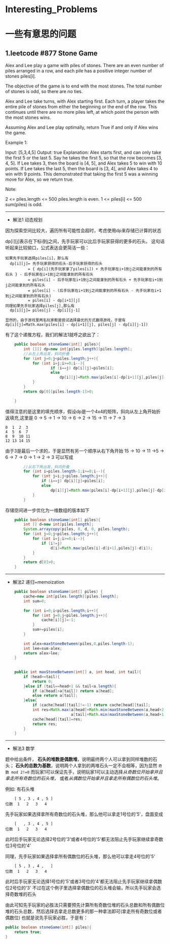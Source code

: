 # Interesting_Problems
一些有意思的问题
===============

1.leetcode #877 Stone Game
-------------------------

Alex and Lee play a game with piles of stones.  There are an even number of piles arranged in a row, and each pile has a positive integer number of stones piles[i].

The objective of the game is to end with the most stones.  The total number of stones is odd, so there are no ties.

Alex and Lee take turns, with Alex starting first.  Each turn, a player takes the entire pile of stones from either the beginning or the end of the row.  This continues until there are no more piles left, at which point the person with the most stones wins.

Assuming Alex and Lee play optimally, return True if and only if Alex wins the game.

Example 1:

Input: [5,3,4,5]
Output: true
Explanation: 
Alex starts first, and can only take the first 5 or the last 5.
Say he takes the first 5, so that the row becomes [3, 4, 5].
If Lee takes 3, then the board is [4, 5], and Alex takes 5 to win with 10 points.
If Lee takes the last 5, then the board is [3, 4], and Alex takes 4 to win with 9 points.
This demonstrated that taking the first 5 was a winning move for Alex, so we return true.
 

Note:

2 <= piles.length <= 500
piles.length is even.
1 <= piles[i] <= 500
sum(piles) is odd.

---------------
* 解法1 动态规划

因为探索空间比较大，遍历所有可能性会超时，考虑使用dp来存储已计算的状态

dp[i][j]表示在下标i到j之间，先手玩家可以比后手玩家获得的更多的石头。
这句话听起来比较拗口，公式表达会更简洁一些：
```
如果先手玩家选择piles[i]，那么有
  dp[i][j]= 先手玩家获得的石头-后手玩家获得的石头
          = { dp[i](先手玩家拿了piles[i]) + 先手玩家在i+1到j之间能拿到的所有石头 } - 后手玩家在i+1到j之间能拿到的所有石头
          = piles[i] - 后手玩家在i+1到j之间能拿到的所有石头 + 先手玩家在i+1到j之间能拿到的所有石头
          = piles[i] - (后手玩家在i+1到j之间能拿到的所有石头 - 先手玩家在i+1到j之间能拿到的所有石头)
          = piles[i] - dp[i+1][j]
同理如果先手玩家选择piles[j],那么有
  dp[i][j]= piles[j] - dp[i][j-1]

显然的，由于游戏里两名玩家都是尝试选择最优的方式赢得游戏，于是有
dp[i][j]=Math.max(piles[i] - dp[i+1][j], piles[j] - dp[i][j-1])
```

有了这个递推方程，我们的解法1就呼之欲出了：
```Java
    public boolean stoneGame(int[] piles){
        int [][] dp=new int[piles.length][piles.length];
        //从左上角出发，斜向折叠
        for (int j=0;j<piles.length;j++){
            for (int i=j;i>=0;i--){
            		if (i==j) dp[i][j]=piles[i];
            		else
            			dp[i][j]=Math.max(piles[i]-dp[i+1][j],piles[j]-dp[i][j-1]);
            }
        }
        return dp[0][piles.length-1]>0;
        
    }
```

值得注意的是这里的填充顺序，假设dp是一个4x4的矩阵，斜向从左上角开始折返填充,这里是 0 -> 5 -> 1 -> 10 -> 6 -> 2 -> 15 -> 11 -> 7 -> 3
```
0  1  2  3 
4  5  6  7
8  9  10 11
12 13 14 15
```
由于3是最后一个求的，于是显然有另一个顺序从右下角开始 15 -> 10 -> 11 ->5 -> 6 -> 7 -> 0 -> 1 -> 2 -> 3
可以写成
```Java      
        //从右下角出发，斜向折叠
        for (int i=piles.length-1;i>=0;i--){
        	for (int j=i;j<piles.length;j++){
        		if (i==j) dp[i][j]=piles[i];
        		else
        			dp[i][j]=Math.max(piles[i]-dp[i+1][j],piles[j]-dp[i][j-1]);
        	}
        }
```

存储空间进一步优化为一维数组的版本如下
```Java
    public boolean stoneGame(int[] piles){
    	int [] d=new int[piles.length];
        System.arraycopy(piles, 0, d, 0, piles.length);
        for (int j=0;j<piles.length;j++){
            for (int i=j;i>=0;i--){
        		if (i!=j)
        			d[i]=Math.max(piles[i]-d[i+1],piles[j]-d[i]);
        	}
        }
        return d[0]>0;
    }
```
--------------
* 解法2 递归+memoization
```Java
    public boolean stoneGame(int[] piles) {
    	cache=new int[piles.length][piles.length];
    	int sum=0;
    	
    	for (int i=0;i<piles.length;i++){
    		for (int j=0;j<piles.length;j++){
    			cache[i][j]=-1;
    		}
    		sum+=piles[i];
    	}
    		
    	int alex=maxStoneBetween(piles,0,piles.length-1);
    	int lee=sum-alex;
    	return alex>lee;
    }
    
    
    public int maxStoneBetween(int[] a, int head, int tail){
    	if (head>=tail){
    		return 0;
    	}else if (tail==head+1 && tail<a.length){
    		if (a[head]>a[tail]) return a[head];
    		else return a[tail];
    	}else{
    		if (cache[head][tail]!=-1) return cache[head][tail];
    		int res=Math.max(a[head]+Math.min(maxStoneBetween(a,head+2,tail),maxStoneBetween(a,head+1,tail-1)),
    						 a[tail]+Math.min(maxStoneBetween(a,head+1,tail-1), maxStoneBetween(a,head,tail-2)));
    		cache[head][tail]=res;
    		return res;
    	}
    }
```
--------------
* 解法3 数学

题中给出条件，
**石头的堆数是偶数堆**，说明最终两个人可以拿到同样堆数的石头；
**石头的总数为基数**，说明两个人拿到的两堆石头一定不会相等，因为显然 ```奇数 mod 2!=0```
而玩家1可以保证先手，说明玩家1可以主动选择*从奇数位开始拿并且拿走所有奇数位的石头堆*，
                                   或者*从偶数位开始拿并且拿走所有偶数位的石头堆*。
                                   
例如: 有石头堆
```
    [ 5 , 3 , 4 , 5 ]
位数  1   2   3   4
```
先手玩家如果选择拿所有奇数位的石头堆，那么他可以拿走1号位的'5'，盘面变成
```
    [   , 3 , 4 , 5 ]
位数  1   2   3   4
```
此时后手玩家无论选择2号位的'3'或者4号位的'5'都无法阻止先手玩家继续拿奇数位3号位的'4'

同理，先手玩家如果选择拿所有偶数位的石头堆，那么他可以拿走4号位的'5'
```
    [ 5 , 3 , 4 ,   ]
位数  1   2   3   4
```
此时后手玩家无论选择1号位的'5'或者3号位的'4'都无法阻止先手玩家继续拿偶数位2号位的'3'
不过在这个例子里选择拿偶数位的石头堆会输，所以先手玩家会选择奇数堆的石头

由此可知先手玩家的必胜法只需要预先计算所有奇数位堆的石头总数和所有偶数位堆的石头总数，然后选择去拿走总数更多的那一种拿法即可(拿走所有奇数位或者偶数位)
也就是说先手玩家必胜，于是有：
```Java
public boolean stoneGame(int[] piles){
    return true;
}
```

